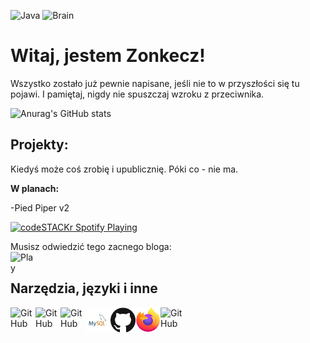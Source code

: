 ![Java](https://img.shields.io/badge/Java-★★★★★-%23ff7403)
![Brain](https://img.shields.io/badge/Brain-DEV%20ERROR%206068-%23ff0000)


# Witaj, jestem Zonkecz!


Wszystko zostało już pewnie napisane, jeśli nie to w przyszłości się tu pojawi. 
I pamiętaj, nigdy nie spuszczaj wzroku z przeciwnika.


![Anurag's GitHub stats](https://github-readme-stats.vercel.app/api?username=zonkecz&show_icons=true&theme=react)

## Projekty: 

Kiedyś może coś zrobię i upublicznię. Póki co - nie ma.

**W planach:**

-Pied Piper v2


[<img src="https://spotify-github-profile.vercel.app/api/view?uid=xc5bolf7jfru7edjr1uvm8as6&cover_image=true" alt="codeSTACKr Spotify Playing" height="333" />](https://www.youtube.com/watch?v=dQw4w9WgXcQ)


Musisz odwiedzić tego zacnego bloga: 
<br>[<img align="left" alt="Play" width="40px" src="https://user-images.githubusercontent.com/62351939/114227828-cc22fb00-9975-11eb-892f-aac6a7e4600a.png"/>](https://naprodukcji.xyz/)</br>


## Narzędzia, języki i inne
 


<img align="left" alt="GitHub" width="40px" src="https://cdn.iconscout.com/icon/free/png-256/java-60-1174953.png" />
<img align="left" alt="GitHub" width="40px" src="https://user-images.githubusercontent.com/42747200/46140125-da084900-c26d-11e8-8ea7-c45ae6306309.png" />
<img align="left" alt="GitHub" width="40px" src="https://confluence.jetbrains.com/download/attachments/10818/IDEADEV?version=6&modificationDate=1449747979000&api=v2" />
<img align="left" alt="MySQL" width="40px" src="https://raw.githubusercontent.com/github/explore/80688e429a7d4ef2fca1e82350fe8e3517d3494d/topics/mysql/mysql.png" />
<img align="left" alt="GitHub" width="40px" src="https://raw.githubusercontent.com/github/explore/78df643247d429f6cc873026c0622819ad797942/topics/github/github.png" />
<img align="left" alt="GitHub" width="40px" src="https://raw.githubusercontent.com/github/explore/728542e0d33f83720614f61923a9cb424264db23/topics/firefox/firefox.png" />
<img align="left" alt="GitHub" width="40px" src="https://upload.wikimedia.org/wikipedia/commons/thumb/3/34/Windows_logo_-_2012_derivative.svg/1200px-Windows_logo_-_2012_derivative.svg.png" />




